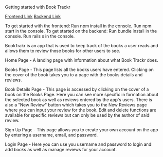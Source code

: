 Getting started with Book Trackr

[Frontend Link](https://github.com/eklenczar/book-tracker-frontend)
[Backend Link](https://github.com/eklenczar/book-tracker-backend)

To get started with the frontend: Run npm install in the console. Run npm start in the console.
To get started on the backend: Run bundle install in the console. Run rails s in the console.

BookTrakr is an app that is used to keep track of the books a user reads and allows them to review those books for other users to see.

Home Page - A landing page with information about what Book Trackr does. 

Books Page - This page lists all the books users have entered. Clicking on the cover of the book takes you to a page with the books details and reviews.

Book Details Page - This page is accessed by clicking on the cover of a book on the Books Page. Here you can see more specific in formation about the selected book as well as reviews entered by the app's users. There is also a "New Review" button which takes you to the New Reviews page where you can input your review for the book. Edit and delete functions are available for specific reviews but can only be used by the author of said review.

Sign Up Page - This page allows you to create your own account on the app by entering a username, email, and password.

Login Page - Here you can use you username and password to login and add books as well as manage reviews for your account.